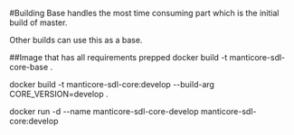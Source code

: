 #Building
Base handles the most time consuming part which is the initial build of master.

Other builds can use this as a base.



##Image that has all requirements prepped
docker build -t manticore-sdl-core-base .





docker build -t manticore-sdl-core:develop --build-arg CORE_VERSION=develop .


docker run -d --name manticore-sdl-core-develop manticore-sdl-core:develop
